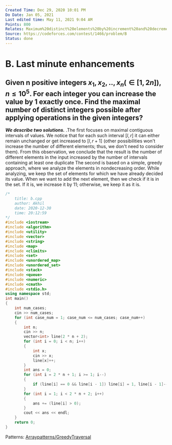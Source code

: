 ```yaml
---
Created Time: Dec 29, 2020 10:01 PM
Do Date: Jan 05, 2021
Last edited time: May 11, 2021 9:04 AM
Points: 800
Relates: Maximum%20distinct%20elements%20by%20increment%20and%20decreme%2067b002bc28e244948588a50256bcc2cc.md
Source: https://codeforces.com/contest/1466/problem/B
Status: done
---
```


# B. Last minute enhancements

Given n positive integers $x_1, x_2,.., x_n (\in [1, 2n]), n\le 10^5$. For each integer you can increase the value by 1 exactly once. Find the maximal number of distinct integers possible after applying operations in the given integers?
---
***We describe two solutions.***
.The first focuses on maximal contiguous intervals of values. We notice that for each such interval $[l,r]$ it can either remain unchanged or get increased to $[l, r + 1]$ (other possibilities won't increase the number of different elements; thus, we don't need to consider them). From this observation, we conclude that the result is the number of different elements in the input increased by the number of intervals containing at least one duplicate
The second is based on a simple, greedy approach, where we analyze the elements in nondecreasing order. While analyzing, we keep the set of elements for which we have already decided its value. When we want to add the next element, then we check if it is in the set. If it is, we increase it by 11; otherwise, we keep it as it is.
```cpp
/*
    title: b.cpp
    author: Akhil
    date: 2020-12-30
    time: 20:12:59
*/
#include <iostream>
#include <algorithm>
#include <utility>
#include <vector>
#include <string>
#include <map>
#include <climits>
#include <set>
#include <unordered_map>
#include <unordered_set>
#include <stack>
#include <queue>
#include <numeric>
#include <cmath>
#include <stdio.h>
using namespace std;
int main()
{
    int num_cases;
    cin >> num_cases;
    for (int case_num = 1; case_num <= num_cases; case_num++)
    {
        int n;
        cin >> n;
        vector<int> line(2 * n + 2);
        for (int i = 0; i < n; i++)
        {
            int x;
            cin >> x;
            line[x]++;
        }
        int ans = 0; 
        for (int i = 2 * n + 1; i >= 1; i--)
        {
            if (line[i] == 0 && line[i - 1]) line[i] = 1, line[i - 1]--;     
        }
        for (int i = 1; i < 2 * n + 2; i++)
        {
            ans += (line[i] > 0); 
        }
        cout << ans << endl;
    }
    return 0;
}
```
Patterns: [Array](Array.md)[patterns/Greedy](patterns/Greedy.md)[Traversal](Traversal.md)